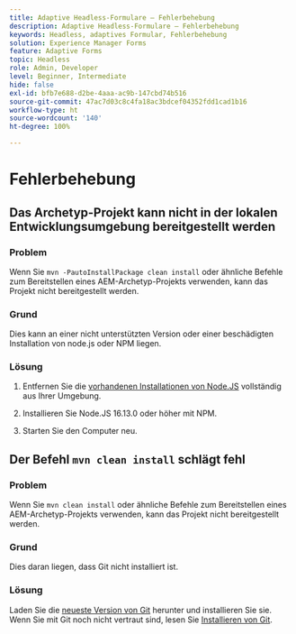 ```yaml
---
title: Adaptive Headless-Formulare – Fehlerbehebung
description: Adaptive Headless-Formulare – Fehlerbehebung
keywords: Headless, adaptives Formular, Fehlerbehebung
solution: Experience Manager Forms
feature: Adaptive Forms
topic: Headless
role: Admin, Developer
level: Beginner, Intermediate
hide: false
exl-id: bfb7e688-d2be-4aaa-ac9b-147cbd74b516
source-git-commit: 47ac7d03c8c4fa18ac3bdcef04352fdd1cad1b16
workflow-type: ht
source-wordcount: '140'
ht-degree: 100%

---
```


# Fehlerbehebung

## Das Archetyp-Projekt kann nicht in der lokalen Entwicklungsumgebung bereitgestellt werden

### Problem

Wenn Sie `mvn -PautoInstallPackage clean install` oder ähnliche Befehle zum Bereitstellen eines AEM-Archetyp-Projekts verwenden, kann das Projekt nicht bereitgestellt werden.

### Grund

Dies kann an einer nicht unterstützten Version oder einer beschädigten Installation von node.js oder NPM liegen.

### Lösung

1. Entfernen Sie die [vorhandenen Installationen von Node.JS](https://khushwantsehgal.wordpress.com/2022/06/28/how-to-remove-node-js-completely-from-windows-10/) vollständig aus Ihrer Umgebung.

1. Installieren Sie Node.JS 16.13.0 oder höher mit NPM.

1. Starten Sie den Computer neu.


## Der Befehl `mvn clean install` schlägt fehl

### Problem

Wenn Sie `mvn clean install` oder ähnliche Befehle zum Bereitstellen eines AEM-Archetyp-Projekts verwenden, kann das Projekt nicht bereitgestellt werden.

### Grund

Dies daran liegen, dass Git nicht installiert ist.

### Lösung

Laden Sie die [neueste Version von Git](https://git-scm.com/downloads) herunter und installieren Sie sie. Wenn Sie mit Git noch nicht vertraut sind, lesen Sie [Installieren von Git](https://git-scm.com/book/en/v2/Getting-Started-Installing-Git).
